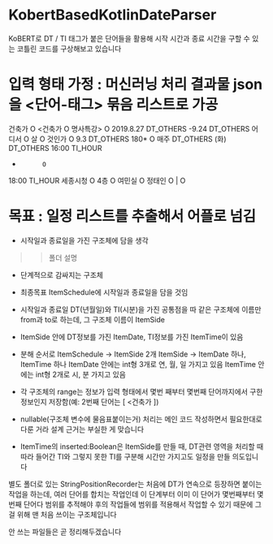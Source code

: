 # KobertBasedKotlinDateParser
KoBERT로 DT / TI 태그가 붙은 단어들을 활용해
시작 시간과 종료 시간을 구할 수 있는 코틀린 코드를 구상해보고 있습니다

# 입력 형태 가정 : 머신러닝 처리 결과물 json을 <단어-태그> 묶음 리스트로 가공
건축가       O
<건축가      O
명사특강>    O
2019.8.27   DT_OTHERS
-9.24       DT_OTHERS
어디서      O
살          O
것인가      O
9.3         DT_OTHERS
180*        O
매주        DT_OTHERS
(화)        DT_OTHERS
16:00       TI_HOUR
-           O
18:00       TI_HOUR
세종시청     O
4층         O
여민실       O
정태인       O
|           O

# 목표 : 일정 리스트를 추출해서 어플로 넘김
* 시작일과 종료일을 가진 구조체에 담을 생각

>> <scheduleItem> 폴더 설명
  - 단계적으로 감싸지는 구조체
  - 최종목표 ItemSchedule에 시작일과 종료일을 담을 것임
  - 시작일과 종료일 DT(년월일)와 TI(시분)을 가진 공통점을 따 같은 구조체에 이름만 from과 to로 하는데, 그 구조체 이름이 ItemSide
  - ItemSide 안에 DT정보를 가진 ItemDate, TI정보를 가진 ItemTime이 있음
  - 분해 순서로 ItemSchedule -> ItemSide 2개
               ItemSide -> ItemDate 하나, ItemTime 하나
               ItemDate 안에는 int형 3개로 연, 월, 일 가지고 있음
               ItemTime 안에는 int형 2개로 시, 분 가지고 있음
  
  - 각 구조체의 range는 정보가 입력 형태에서 몇번 째부터 몇번째 단어까지에서 구한 정보인지 저장함(예: 2번째 단어는 [ <건축가 ])
  - nullable(구조체 변수에 물음표붙이는거) 처리는 메인 코드 작성하면서 필요한대로 다룬 거라 설계 근거는 부실한 게 맞습니다
  - ItemTime의 inserted:Boolean은 ItemSide를 만들 때, 
     DT관련 영역을 처리할 때 따라 들어간 TI와 그렇지 못한 TI를 구분해 시간만 가지고도 일정을 만들 의도입니다
 
별도 폴더로 있는 StringPositionRecorder는
처음에 DT가 연속으로 등장하면 붙이는 작업을 하는데,
여러 단어를 합치는 작업인데 이 단계부터 이미 이 단어가 몇번째부터 몇번째 단어다 범위를 추적해야
후의 작업들에 범위를 적용해서 작업할 수 있기 때문에 그걸 위해 맨 처음 쓰이는 구조체입니다
                                                                              
안 쓰는 파일들은 곧 정리해두겠습니다 
